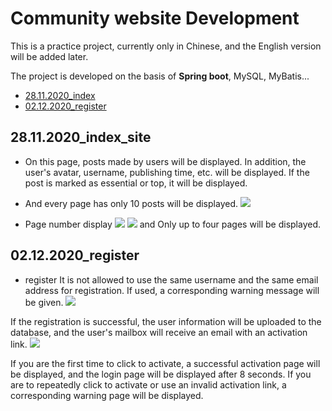 # Community website Development
This is a practice project, currently only in Chinese, and the English version will be added later.

The project is developed on the basis of **Spring boot**, MySQL, MyBatis...

- [28.11.2020_index](#28.11.2020_index_site)
- [02.12.2020_register](#02.12.2020_register)
## 28.11.2020_index_site 
* On this page, posts made by users will be displayed. In addition, the user's avatar, username, publishing time, etc. will be displayed. If the post is marked as essential or top, it will be displayed.
* And every page has only 10 posts will be displayed.
![](https://i.imgur.com/kHREX4p.png)

* Page number display
![](https://i.imgur.com/fGZEcGV.png)
![](https://i.imgur.com/hzTYZom.png)
and Only up to four pages will be displayed.

## 02.12.2020_register
* register
It is not allowed to use the same username and the same email address for registration. If used, a corresponding warning message will be given. 
![](https://i.imgur.com/k9zjbrG.png)

If the registration is successful, the user information will be uploaded to the database, and the user's mailbox will receive an email with an activation link.
![](https://i.imgur.com/QvJrg8g.png)

If you are the first time to click to activate, a successful activation page will be displayed, and the login page will be displayed after 8 seconds. If you are to repeatedly click to activate or use an invalid activation link, a corresponding warning page will be displayed.
